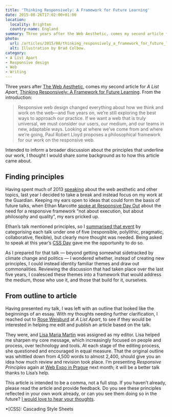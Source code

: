 ```yaml
---
title: 'Thinking Responsively: A Framework for Future Learning'
date: 2015-08-26T17:02:00+01:00
location:
  locality: Brighton
  country-name: England
summary: Three years after the Web Aesthetic, comes my second article for A List Apart. Intended to inform a broader discussion about the principles that underline our work, I thought I would share some background as to how this article came about.
photo:
  url: /articles/2015/08/thinking_responsively_a_framework_for_future_learning/image.png
  alt: Illustration by Brad Colbow.
category:
- A List Apart
- Responsive design
- Web
- Writing
---
```

Three years after [The Web Aesthetic][1], comes my second article for <cite>A List Apart</cite>, [Thinking Responsively: A Framework for Future Learning][2]. From the introduction:

> Responsive web design changed everything about how we think and work on the web—and five years on, we’re still exploring the best ways to approach our practice. If we want a web that is truly universal, we must consider our users, our medium, and our teams in new, adaptable ways. Looking at where we’ve come from and where we’re going, Paul Robert Lloyd proposes a philosophical framework for our work on the responsive web.

Intended to inform a broader discussion about the principles that underline our work, I thought I would share some background as to how this article came about.

## Finding principles

Having spent much of 2013 [speaking][3] about the web aesthetic and other topics, last year I decided to take a break and instead focus on my work at the Guardian. Keeping my ears open to ideas that could form the basis of future talks, when Ethan Marcotte [spoke at Responsive Day Out][4] about the need for a responsive framework “not about execution, but about philosophy and quality”, my ears pricked up.

Ethan’s talk mentioned principles, so I [summarised that event][5] by categorising each talk under one of five (responsible, polylithic, pragmatic, collaborative, flexible), but clearly more thought was needed. Being asked to speak at this year’s [CSS Day][6] gave me the opportunity to do so.

As I prepared for that talk — beyond getting somewhat sidetracked by climate change and politics — I wondered whether, instead of creating new principles, I could instead identity familiar themes and draw out commonalities. Reviewing the discussion that had taken place over the last five years, I coalesced these themes into a framework that would address the medium, those who use it, and those that build for it, ourselves.

## From outline to article

Having presented my talk, I was left with an outline that looked like the beginnings of an essay. With my thoughts needing further clarification, I reached out to [Rose Weisburd][7] at <cite>A List Apart</cite>, to see if they would be interested in helping me edit and publish an article based on the talk.

They were, and [Lisa Maria Martin][8] was assigned as my editor. Lisa helped me sharpen my core message, which increasingly focused on people and process, over technology and tools. At each stage of the editing process, she questioned and encouraged in equal measure. That the original outline was whittled down from 4,500 words to almost 2,400, should give you an idea how much review and revision took place. I’m presenting <cite>Responsive Principles</cite> again at [Web Expo in Prague][9] next month; it will be a better talk thanks to Lisa’s help.

This article is intended to be a comma, not a full stop. If you haven’t already, please read the article and provide feedback. Do you see these principles reflected in your own work already, or can you see them doing so in the future? [I would love to hear your thoughts][10].

[1]: https://alistapart.com/article/the-web-aesthetic
[2]: https://alistapart.com/article/thinking-responsively-a-framework-for-future-learning/
[3]: /presentations/
[4]: http://responsiveconf.com.s3.amazonaws.com/2014/audio/13-ethan-marcotte-responsiveconf2014.mp3
[5]: /2014/07/responsive_day_out
[6]: https://cssday.nl/2015/programme#paul-robert-lloyd
[7]: https://alistapart.com/author/roseweisburd
[8]: https://alistapart.com/author/lisamaria
[9]: https://www.webexpo.net/prague2015/talk/the-principles-of-responsive-web-design/
[10]: https://alistapart.com/article/thinking-responsively-a-framework-for-future-learning/#comments

*[CSS]: Cascading Style Sheets
